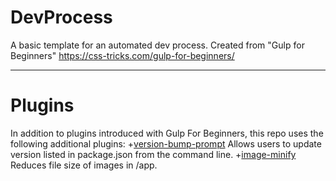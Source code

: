 # DevProcess
A basic template for an automated dev process. Created from "Gulp for Beginners" https://css-tricks.com/gulp-for-beginners/
***
# Plugins
In addition to plugins introduced with Gulp For Beginners, this repo uses the following additional plugins:
+[version-bump-prompt](https://www.npmjs.com/package/version-bump-prompt) Allows users to update version listed in package.json from the command line.
+[image-minify](https://www.npmjs.com/package/gulp-imagemin) Reduces file size of images in /app.
